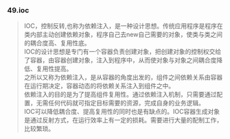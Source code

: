 ### 49.ioc
>IOC，控制反转,也称为依赖注入，是一种设计思想。传统应用程序是程序在类内部主动创建依赖对象，程序自己去new自己需要的对象，使类与类之间的耦合度高、复用性底。               
>IOC的设计思想是专门有一个容器负责创建对象，把创建对象的控制权交给了容器，由容器创建对象，注入到程序中，从而使对象与对象之间耦合度降低、复用性提高。                
>之所以又称为依赖注入，是从容器的角度出发的，组件之间依赖关系由容器在运行期决定，容器动态的将依赖关系注入到组件之中。                     
>依赖注入的目的是为了提高组件复用性。通过依赖注入机制，只需要通过配置，无需任何代码就可指定目标需要的资源，完成自身的业务逻辑。                
>IOC可以降低耦合度、提高复用性的同时也是有缺点的。IOC容器生成对象是通过反射方式，在运行效率上有一定的损耗。需要进行大量的配制工作，比较繁琐。                          
